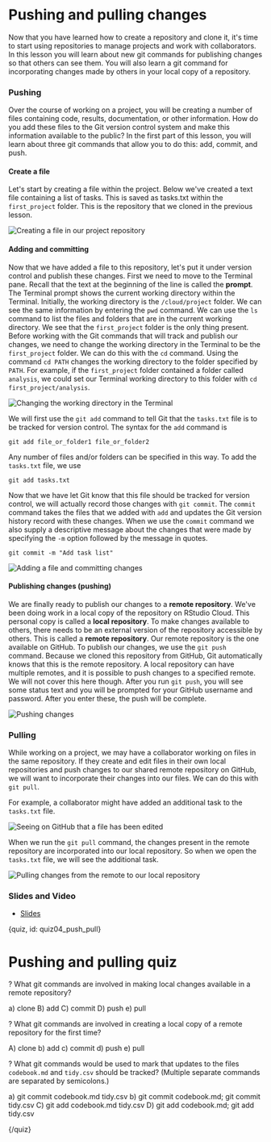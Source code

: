 # Pushing and pulling changes

Now that you have learned how to create a repository and clone it, it's time to start using repositories to manage projects and work with collaborators. In this lesson you will learn about new git commands for publishing changes so that others can see them. You will also learn a git command for incorporating changes made by others in your local copy of a repository.

### Pushing

Over the course of working on a project, you will be creating a number of files containing code, results, documentation, or other information. How do you add these files to the Git version control system and make this information available to the public? In the first part of this lesson, you will learn about three git commands that allow you to do this: add, commit, and push.

#### Create a file

Let's start by creating a file within the project. Below we've created a text file containing a list of tasks. This is saved as tasks.txt within the `first_project` folder. This is the repository that we cloned in the previous lesson.

![Creating a file in our project repository](images/04_push_pull/04_githubbasics_push_pull-2.png)

#### Adding and committing

Now that we have added a file to this repository, let's put it under version control and publish these changes. First we need to move to the Terminal pane. Recall that the text at the beginning of the line is called the **prompt**. The Terminal prompt shows the current working directory within the Terminal. Initially, the working directory is the `/cloud/project` folder. We can see the same information by entering the `pwd` command. We can use the `ls` command to list the files and folders that are in the current working directory. We see that the `first_project` folder is the only thing present. Before working with the Git commands that will track and publish our changes, we need to change the working directory in the Terminal to be the `first_project` folder. We can do this with the `cd` command. Using the command `cd PATH` changes the working directory to the folder specified by `PATH`. For example, if the `first_project` folder contained a folder called `analysis`, we could set our Terminal working directory to this folder with `cd first_project/analysis`. 

![Changing the working directory in the Terminal](images/04_push_pull/04_githubbasics_push_pull-3.png)

We will first use the `git add` command to tell Git that the `tasks.txt` file is to be tracked for version control. The syntax for the `add` command is

```text
git add file_or_folder1 file_or_folder2
```

Any number of files and/or folders can be specified in this way. To add the `tasks.txt` file, we use

```text
git add tasks.txt
```

Now that we have let Git know that this file should be tracked for version control, we will actually record those changes with `git commit`. The `commit` command takes the files that we added with `add` and updates the Git version history record with these changes. When we use the `commit` command we also supply a descriptive message about the changes that were made by specifying the `-m` option followed by the message in quotes.

```text
git commit -m "Add task list"
```

![Adding a file and committing changes](images/04_push_pull/04_githubbasics_push_pull-4.png)

#### Publishing changes (pushing)

We are finally ready to publish our changes to a **remote repository**. We've been doing work in a local copy of the repository on RStudio Cloud. This personal copy is called a **local repository**. To make changes available to others, there needs to be an external version of the repository accessible by others. This is called a **remote repository**. Our remote repository is the one available on GitHub. To publish our changes, we use the `git push` command. Because we cloned this repository from GitHub, Git automatically knows that this is the remote repository. A local repository can have multiple remotes, and it is possible to push changes to a specified remote. We will not cover this here though. After you run `git push`, you will see some status text and you will be prompted for your GitHub username and password. After you enter these, the push will be complete.

![Pushing changes](images/04_push_pull/04_githubbasics_push_pull-5.png)

### Pulling

While working on a project, we may have a collaborator working on files in the same repository. If they create and edit files in their own local repositories and push changes to our shared remote repository on GitHub, we will want to incorporate their changes into our files. We can do this with `git pull`.

For example, a collaborator might have added an additional task to the `tasks.txt` file.

![Seeing on GitHub that a file has been edited](images/04_push_pull/04_githubbasics_push_pull-7.png)

When we run the `git pull` command, the changes present in the remote repository are incorporated into our local repository. So when we open the `tasks.txt` file, we will see the additional task.

![Pulling changes from the remote to our local repository](images/04_push_pull/04_githubbasics_push_pull-8.png)

### Slides and Video

* [Slides](https://docs.google.com/presentation/d/1syZGx4saIzmiWVGZzIjqBjQaGkFXyC_Hlo5Pq-edYs8/edit?usp=sharing)


{quiz, id: quiz04_push_pull}

# Pushing and pulling quiz

? What git commands are involved in making local changes available in a remote repository?

a) clone
B) add
C) commit
D) push
e) pull

? What git commands are involved in creating a local copy of a remote repository for the first time?

A) clone
b) add
c) commit
d) push
e) pull

? What git commands would be used to mark that updates to the files `codebook.md` and `tidy.csv` should be tracked? (Multiple separate commands are separated by semicolons.)

a) git commit codebook.md tidy.csv
b) git commit codebook.md; git commit tidy.csv
C) git add codebook.md tidy.csv
D) git add codebook.md; git add tidy.csv

{/quiz}

